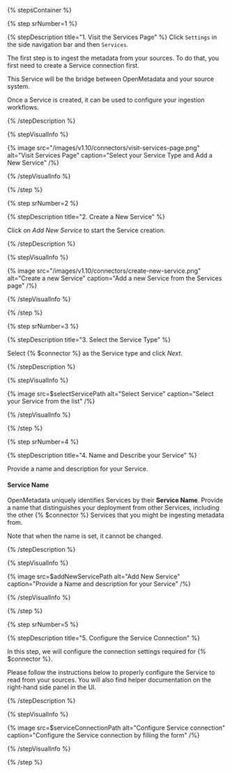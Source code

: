 {% stepsContainer %}

{% step srNumber=1 %}

{% stepDescription title="1. Visit the Services Page" %}
Click `Settings` in the side navigation bar and then `Services`.

The first step is to ingest the metadata from your sources. To do that, you first need to create a Service connection first. 

This Service will be the bridge between OpenMetadata and your source system.

Once a Service is created, it can be used to configure your ingestion workflows.

{% /stepDescription %}

{% stepVisualInfo %}

{% image
  src="/images/v1.10/connectors/visit-services-page.png"
  alt="Visit Services Page"
  caption="Select your Service Type and Add a New Service" /%}

{% /stepVisualInfo %}

{% /step %}

{% step srNumber=2 %}

{% stepDescription title="2. Create a New Service" %}

Click on _Add New Service_ to start the Service creation.

{% /stepDescription %}

{% stepVisualInfo %}

{% image
  src="/images/v1.10/connectors/create-new-service.png"
  alt="Create a new Service"
  caption="Add a new Service from the Services page" /%}

{% /stepVisualInfo %}

{% /step %}

{% step srNumber=3 %}

{% stepDescription title="3. Select the Service Type" %}

Select {% $connector %} as the Service type and click _Next_.

{% /stepDescription %}

{% stepVisualInfo %}

{% image
  src=$selectServicePath
  alt="Select Service"
  caption="Select your Service from the list" /%}

{% /stepVisualInfo %}

{% /step %}

{% step srNumber=4 %}

{% stepDescription title="4. Name and Describe your Service" %}

Provide a name and description for your Service.

#### Service Name

OpenMetadata uniquely identifies Services by their **Service Name**. Provide
a name that distinguishes your deployment from other Services, including
the other {% $connector %} Services that you might be ingesting metadata
from.

Note that when the name is set, it cannot be changed.

{% /stepDescription %}

{% stepVisualInfo %}

{% image
  src=$addNewServicePath
  alt="Add New Service"
  caption="Provide a Name and description for your Service" /%}

{% /stepVisualInfo %}

{% /step %}

{% step srNumber=5 %}

{% stepDescription title="5. Configure the Service Connection" %}

In this step, we will configure the connection settings required for {% $connector %}.

Please follow the instructions below to properly configure the Service to read from your sources. You will also find 
helper documentation on the right-hand side panel in the UI.

{% /stepDescription %}

{% stepVisualInfo %}

{% image
  src=$serviceConnectionPath
  alt="Configure Service connection"
  caption="Configure the Service connection by filling the form" /%}

{% /stepVisualInfo %}

{% /step %}
